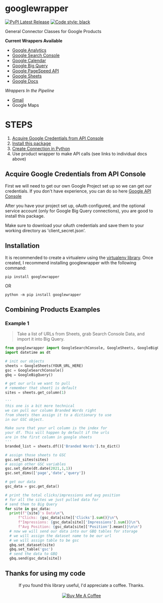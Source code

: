 # googlewrapper

[![PyPI Latest Release](https://img.shields.io/pypi/v/googlewrapper.svg)](https://pypi.org/project/googlewrapper/)
[![Code style: black](https://img.shields.io/badge/code%20style-black-000000.svg)](https://github.com/psf/black)


General Connector Classes for Google Products 

__Current Wrappers Available__

 - <a href=https://github.com/jaceiverson/google-wrapper/blob/master/docs/Google%20Analytics.md>Google Analytics</a>
 - <a href=https://github.com/jaceiverson/google-wrapper/blob/master/docs/Google%20Search%20Console.md>Google Search Console</a>
 - <a href=https://github.com/jaceiverson/google-wrapper/blob/master/docs/Google%20Calendar.md>Google Calendar</a>
 - <a href=https://github.com/jaceiverson/google-wrapper/blob/master/docs/Google%20Big%20Query.md>Google Big Query</a>
 - <a href=https://github.com/jaceiverson/google-wrapper/blob/master/docs/Pagespeed%20Insights.md>Google PageSpeed API</a>
 - <a href=https://github.com/jaceiverson/google-wrapper/blob/master/docs/Google%20Sheets.md>Google Sheets</a>
 - <a href=https://github.com/jaceiverson/googlewrapper/blob/master/docs/Google%20Docs.md>Google Docs</a>

_Wrappers In the Pipeline_
- <a href=https://github.com/jaceiverson/google-wrapper/blob/master/docs/Gmail.md>Gmail</a>
- Google Maps  

# STEPS
 1) <a href=https://github.com/jaceiverson/google-wrapper#Acquire-Google-Credentials-from-API-Console>Acquire Google Credentials from API Console</a>
 2) <a href=https://github.com/jaceiverson/google-wrapper#installation>Install this package</a>
 3) <a href=https://github.com/jaceiverson/google-wrapper/blob/master/docs/Google%20Authentication.md>Create Connection in Python</a>
 4) Use product wrapper to make API calls (see links to individual docs above)

## Acquire Google Credentials from API Console
First we will need to get our own Google Project set up so we can get our credentials. If you don't have experience, you can do so here <a href=https://console.cloud.google.com/apis/dashboard>Google API Console</a>

After you have your project set up, oAuth configured, and the optional service account (only for Google Big Query connections), you are good to install this package.

Make sure to download your oAuth credentials and save them to your working directory as 'client_secret.json'.

## Installation
It is recommended to create a virtualenv using the <a href="https://pypi.org/project/virtualenv/" target="_blank">virtualenv library</a>. Once created, I recommend installing googlewrapper with the following command:
```
pip install googlewrapper
```
OR
```
python -m pip install googlewrapper
```

## Combining Products Examples
### Example 1
> Take a list of URLs from Sheets, grab Search Console Data, and import it into Big Query.

```py
from googlewrapper import GoogleSearchConsole, GoogleSheets, GoogleBigQuery
import datetime as dt

# init our objects
sheets = GoogleSheets(YOUR_URL_HERE)
gsc = GoogleSearchConsole()
gbq = GoogleBigQuery()

# get our urls we want to pull
# remember that sheet1 is default
sites = sheets.get_column(1)

'''
this one is a bit more technical
we can pull our column Branded Words right 
from sheets then assign it to a dictionary to use
in our GSC object.

Make sure that your url column is the index for 
your df. This will happen by default if the urls
are in the first column in google sheets
'''
branded_list = sheets.df()['Branded Words'].to_dict()

# assign those sheets to GSC
gsc.set_sites(sites)
# assign other GSC variables
gsc.set_date(dt.date(2021,1,1))
gsc.set_dims(['page','date','query'])

# get our data
gsc_data = gsc.get_data()

# print the total clicks/impressions and avg position
# for all the sites we just pulled data for
# send them to Big Query
for site in gsc_data:
  print(f"{site}'s Data\n"\
      f"Clicks: {gsc_data[site]['Clicks'].sum()}\n"\
      f"Impressions: {gsc_data[site]['Impressions'].sum()}\n"\
      f"Avg Position: {gsc_data[site]['Position'].mean()}\n\n")
  # now we will send our data into our GBQ tables for storage
  # we will assign the dataset name to be our url
  # we will assign table to be gsc
  gbq.set_dataset(site)
  gbq.set_table('gsc')
  # send the data to GBQ
  gbq.send(gsc_data[site])
```

## Thanks for using my code
<p align="center">
If you found this library useful, I'd appreciate a coffee. Thanks.
<br>
<br>
<a href="https://www.buymeacoffee.com/jaceiverson" target="_blank"><img src="https://www.buymeacoffee.com/assets/img/custom_images/orange_img.png" alt="Buy Me A Coffee" style="height: auto !important;width: auto !important;" ></a>
</p>
